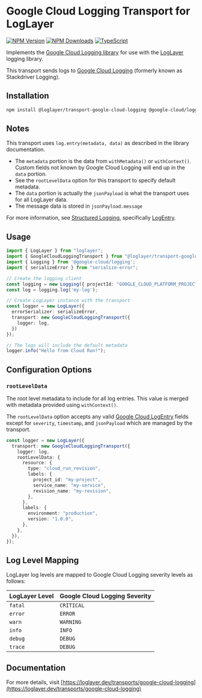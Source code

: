 # Google Cloud Logging Transport for LogLayer

[![NPM Version](https://img.shields.io/npm/v/%40loglayer%2Ftransport-google-cloud-logging)](https://www.npmjs.com/package/@loglayer/transport-google-cloud-logging)
[![NPM Downloads](https://img.shields.io/npm/dm/%40loglayer%2Ftransport-google-cloud-logging)](https://www.npmjs.com/package/@loglayer/transport-google-cloud-logging)
[![TypeScript](https://img.shields.io/badge/%3C%2F%3E-TypeScript-%230074c1.svg)](http://www.typescriptlang.org/)

Implements the [Google Cloud Logging library](https://www.npmjs.com/package/@google-cloud/logging) for use with the [LogLayer](https://loglayer.dev) logging library.

This transport sends logs to [Google Cloud Logging](https://cloud.google.com/logging) (formerly known as Stackdriver Logging).

## Installation

```bash
npm install @loglayer/transport-google-cloud-logging @google-cloud/logging serialize-error
```

## Notes

This transport uses `log.entry(metadata, data)` as described in the library documentation.

- The `metadata` portion is the data from `withMetadata()` or `withContext()`. Custom fields not known by Google Cloud Logging will end up in the `data` portion. 
- See the `rootLevelData` option for this transport to specify default metadata.
- The `data` portion is actually the `jsonPayload` is what the transport uses for all LogLayer data.
- The message data is stored in `jsonPayload.message`

For more information, see [Structured Logging](https://cloud.google.com/logging/docs/structured-logging), specifically
[LogEntry](https://cloud.google.com/logging/docs/reference/v2/rest/v2/LogEntry).

## Usage

```typescript
import { LogLayer } from "loglayer";
import { GoogleCloudLoggingTransport } from "@loglayer/transport-google-cloud-logging";
import { Logging } from '@google-cloud/logging';
import { serializeError } from "serialize-error";

// Create the logging client
const logging = new Logging({ projectId: "GOOGLE_CLOUD_PLATFORM_PROJECT_ID" });
const log = logging.log('my-log');

// Create LogLayer instance with the transport
const logger = new LogLayer({
  errorSerializer: serializeError,
  transport: new GoogleCloudLoggingTransport({
    logger: log,
  })
});

// The logs will include the default metadata
logger.info("Hello from Cloud Run!");
```

## Configuration Options

### `rootLevelData`

The root level metadata to include for all log entries. 
This value is merged with metadata provided using `withContext()`.

The `rootLevelData` option accepts any valid [Google Cloud LogEntry](https://cloud.google.com/logging/docs/reference/v2/rest/v2/LogEntry) 
fields except for `severity`, `timestamp`, and `jsonPayload` which are managed by the transport.

```typescript
const logger = new LogLayer({
  transport: new GoogleCloudLoggingTransport({
    logger: log,
    rootLevelData: {
      resource: {
        type: "cloud_run_revision",
        labels: {
          project_id: "my-project",
          service_name: "my-service",
          revision_name: "my-revision",
        },
      },
      labels: {
        environment: "production",
        version: "1.0.0",
      },
    },
  }),
});
```

## Log Level Mapping

LogLayer log levels are mapped to Google Cloud Logging severity levels as follows:

| LogLayer Level | Google Cloud Logging Severity |
|---------------|------------------------------|
| `fatal` | `CRITICAL` |
| `error` | `ERROR` |
| `warn` | `WARNING` |
| `info` | `INFO` |
| `debug` | `DEBUG` |
| `trace` | `DEBUG` |

## Documentation

For more details, visit [https://loglayer.dev/transports/google-cloud-logging](https://loglayer.dev/transports/google-cloud-logging)
